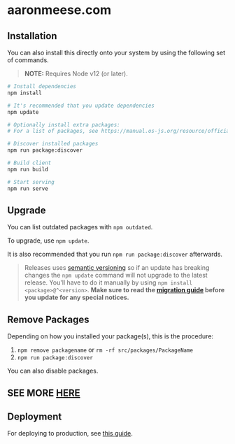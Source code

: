 # aaronmeese.com

## Installation

You can also install this directly onto your system by using the following set of commands.

> **NOTE:** Requires Node v12 (or later).

```bash
# Install dependencies
npm install

# It's recommended that you update dependencies
npm update

# Optionally install extra packages:
# For a list of packages, see https://manual.os-js.org/resource/official/

# Discover installed packages
npm run package:discover

# Build client
npm run build

# Start serving
npm run serve
```

## Upgrade

You can list outdated packages with `npm outdated`.

To upgrade, use `npm update`.

It is also recommended that you run `npm run package:discover` afterwards.

> Releases uses [semantic versioning](https://semver.org/) so if an update has breaking changes the `npm update` command will not upgrade to the latest release. You'll have to do it manually by using `npm install <package>@^<version>`. **Make sure to read the [migration guide](https://manual.os-js.org/guide/migrate/) before you update for any special notices.**

## Remove Packages

Depending on how you installed your package(s), this is the procedure:

1. `npm remove packagename` or `rm -rf src/packages/PackageName`
2. `npm run package:discover`

You can also disable packages.

## SEE MORE [HERE](https://manual.os-js.org/)

## Deployment

For deploying to production, see [this guide](https://manual.os-js.org/guide/deploy/).
